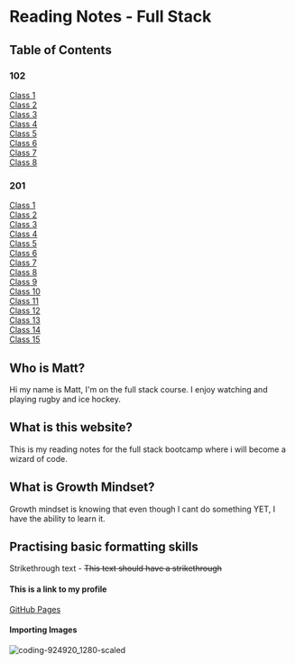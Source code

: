 # Reading Notes - Full Stack

## Table of Contents

### 102
[Class 1](https://mattsurtees996.github.io/reading-notes/102/class-01)  
[Class 2](https://mattsurtees996.github.io/reading-notes/102/class-02)  
[Class 3](https://mattsurtees996.github.io/reading-notes/102/class-03)  
[Class 4](https://mattsurtees996.github.io/reading-notes/102/class-04)  
[Class 5](https://mattsurtees996.github.io/reading-notes/102/class-05)  
[Class 6](https://mattsurtees996.github.io/reading-notes/102/class-06)  
[Class 7](https://mattsurtees996.github.io/reading-notes/102/class-07)  
[Class 8](https://mattsurtees996.github.io/reading-notes/102/class-08)

### 201
[Class 1](https://mattsurtees996.github.io/reading-notes/201/class-01)  
[Class 2](https://mattsurtees996.github.io/reading-notes/201/class-02)  
[Class 3](https://mattsurtees996.github.io/reading-notes/201/class-03)  
[Class 4](https://mattsurtees996.github.io/reading-notes/201/class-04)  
[Class 5](https://mattsurtees996.github.io/reading-notes/201/class-05)  
[Class 6](https://mattsurtees996.github.io/reading-notes/201/class-06)  
[Class 7](https://mattsurtees996.github.io/reading-notes/201/class-07)  
[Class 8](https://mattsurtees996.github.io/reading-notes/201/class-08)  
[Class 9](https://mattsurtees996.github.io/reading-notes/201/class-09)  
[Class 10](https://mattsurtees996.github.io/reading-notes/201/class-10)  
[Class 11](https://mattsurtees996.github.io/reading-notes/201/class-11)  
[Class 12](https://mattsurtees996.github.io/reading-notes/201/class-12)  
[Class 13](https://mattsurtees996.github.io/reading-notes/201/class-13)  
[Class 14](https://mattsurtees996.github.io/reading-notes/201/class-14)  
[Class 15](https://mattsurtees996.github.io/reading-notes/201/class-15)  

## Who is Matt?

Hi my name is Matt, I'm on the full stack course.
I enjoy watching and playing rugby and ice hockey.

## What is this website?

This is my reading notes for the full stack bootcamp where i will become a wizard of code.

## What is Growth Mindset?

Growth mindset is knowing that even though I cant do something YET, I have the ability to learn it.

## Practising basic formatting skills

Strikethrough text - ~~This text should have a strikethrough~~

#### This is a link to my profile 

[GitHub Pages](https://github.com/mattsurtees996)

#### Importing Images

![coding-924920_1280-scaled](https://user-images.githubusercontent.com/122787688/212668799-5b8bf149-958c-48ef-b312-e4a3179c1746.png)
